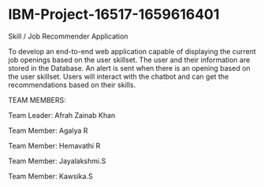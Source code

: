 # IBM-Project-16517-1659616401

Skill / Job Recommender Application

To develop an end-to-end web application capable of displaying the current job openings based on the user skillset.  The user and their information are stored in the Database.  An alert is sent when there is an opening based on the user skillset. Users will interact with the chatbot and can get the recommendations based on their skills.

TEAM MEMBERS:

Team Leader: Afrah Zainab Khan 

Team Member: Agalya R

Team Member: Hemavathi R 

Team Member: Jayalakshmi.S

Team Member: Kawsika.S
